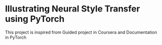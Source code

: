 # Illustrating Neural Style Transfer using PyTorch

This project is inspired from Guided project in Coursera and Documentation in PyTorch


